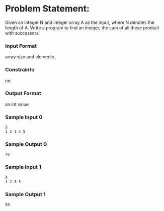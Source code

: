 # Problem Statement:

Given an integer N and integer array A as the input, where N denotes the length of A. Write a program to find an integer, the sum of all these product with successors.

### Input Format

array size and elements

### Constraints

no

### Output Format

an int value

### Sample Input 0
```
5
1 2 3 4 5
```
### Sample Output 0
```
70
```
### Sample Input 1
```
4
1 2 3 5
```
### Sample Output 1
```
50
```
